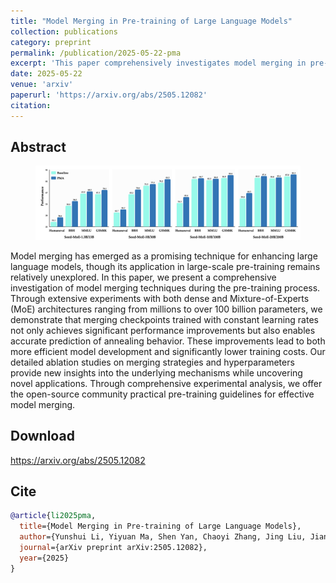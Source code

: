 ```yaml
---
title: "Model Merging in Pre-training of Large Language Models"
collection: publications
category: preprint
permalink: /publication/2025-05-22-pma
excerpt: 'This paper comprehensively investigates model merging in pre-training, showing that merging constant-learning-rate checkpoints on dense/MoE architectures (millions to 100B+ params) improves performance, predicts annealing, boosts efficiency, reduces costs, and provides ablation-driven insights.'
date: 2025-05-22
venue: 'arxiv'
paperurl: 'https://arxiv.org/abs/2505.12082'
citation: 
---
```


## Abstract

<figure>
  <img src="/images/pma.png">
</figure>

Model merging has emerged as a promising technique for enhancing large language models, though its application in large-scale pre-training remains relatively unexplored. In this paper, we present a comprehensive investigation of model merging techniques during the pre-training process. Through extensive experiments with both dense and Mixture-of-Experts (MoE) architectures ranging from millions to over 100 billion parameters, we demonstrate that merging checkpoints trained with constant learning rates not only achieves significant performance improvements but also enables accurate prediction of annealing behavior. These improvements lead to both more efficient model development and significantly lower training costs. Our detailed ablation studies on merging strategies and hyperparameters provide new insights into the underlying mechanisms while uncovering novel applications. Through comprehensive experimental analysis, we offer the open-source community practical pre-training guidelines for effective model merging.

## Download

<https://arxiv.org/abs/2505.12082>


## Cite

```bibtex
@article{li2025pma,
  title={Model Merging in Pre-training of Large Language Models},
  author={Yunshui Li, Yiyuan Ma, Shen Yan, Chaoyi Zhang, Jing Liu, Jianqiao Lu, Ziwen Xu, Mengzhao Chen, Minrui Wang, Shiyi Zhan, Jin Ma, Xunhao Lai, Deyi Liu, Yao Luo, Xingyan Bin, Hongbin Ren, Mingji Han, Wenhao Hao, Bairen Yi, LingJun Liu, Bole Ma, Xiaoying Jia, Xun Zhou, Siyuan Qiao, Liang Xiang, Yonghui Wu},
  journal={arXiv preprint arXiv:2505.12082},
  year={2025}
}
```

